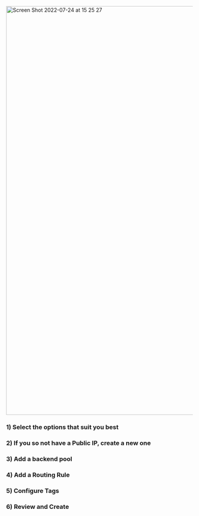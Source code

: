 <img width="1104" alt="Screen Shot 2022-07-24 at 15 25 27" src="https://user-images.githubusercontent.com/61777390/180646888-7fb98a3e-7a94-46af-a667-fee5234021b3.png">




### 1) Select the options that suit you best



### 2) If you so not have a Public IP, create a new one



### 3) Add a backend pool



### 4) Add a Routing Rule



### 5) Configure Tags


### 6) Review and Create




